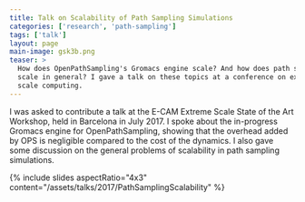 ```yaml
---
title: Talk on Scalability of Path Sampling Simulations
categories: ['research', 'path-sampling']
tags: ['talk']
layout: page
main-image: gsk3b.png
teaser: >
  How does OpenPathSampling's Gromacs engine scale? And how does path sampling
  scale in general? I gave a talk on these topics at a conference on extreme
  scale computing.
---
```


I was asked to contribute a talk at the E-CAM Extreme Scale State of the Art
Workshop, held in Barcelona in July 2017. I spoke about the in-progress Gromacs
engine for OpenPathSampling, showing that the overhead added by OPS is
negligible compared to the cost of the dynamics. I also gave some discussion on
the general problems of scalability in path sampling simulations.

{% include slides aspectRatio="4x3"
           content="/assets/talks/2017/PathSamplingScalability" %}

